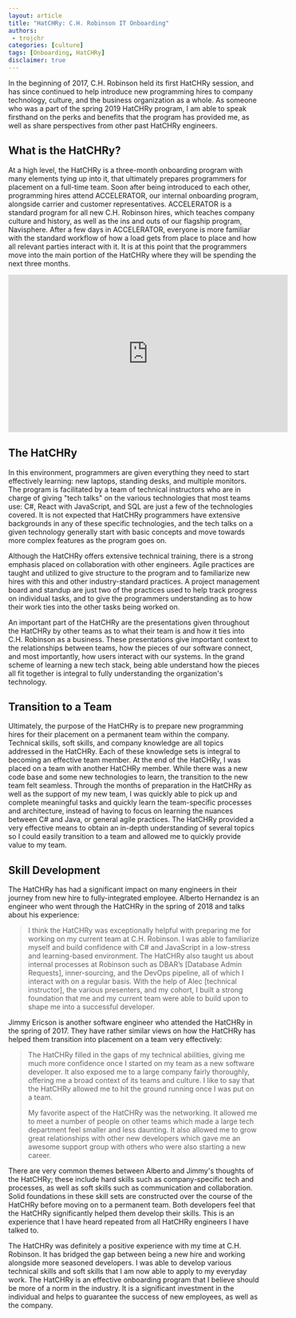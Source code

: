 ```yaml
---
layout: article
title: "HatCHRy: C.H. Robinson IT Onboarding"
authors:
 - trojchr
categories: [culture]
tags: [Onboarding, HatCHRy]
disclaimer: true
---
```


In the beginning of 2017, C.H. Robinson held its first HatCHRy session, and has since continued to help introduce new programming hires to company technology, culture, and the business organization as a whole. As someone who was a part of the spring 2019 HatCHRy program, I am able to speak firsthand on the perks and benefits that the program has provided me, as well as share perspectives from other past HatCHRy engineers.

## What is the HatCHRy?

At a high level, the HatCHRy is a three-month onboarding program with many elements tying up into it, that ultimately prepares programmers for placement on a full-time team. Soon after being introduced to each other, programming hires attend ACCELERATOR, our internal onboarding program, alongside carrier and customer representatives. ACCELERATOR is a standard program for all new C.H. Robinson hires, which teaches company culture and history, as well as the ins and outs of our flagship program, Navisphere. After a few days in ACCELERATOR, everyone is more familiar with the standard workflow of how a load gets from place to place and how all relevant parties interact with it. It is at this point that the programmers move into the main portion of the HatCHRy where they will be spending the next three months. 

<iframe width="560" height="315" src="https://www.youtube-nocookie.com/embed/YDOAyCDuiXM" frameborder="0" allow="accelerometer; autoplay; encrypted-media; gyroscope; picture-in-picture" allowfullscreen></iframe>

## The HatCHRy

In this environment, programmers are given everything they need to start effectively learning: new laptops, standing desks, and multiple monitors. The program is facilitated by a team of technical instructors who are in charge of giving "tech talks" on the various technologies that most teams use: C#, React with JavaScript, and SQL are just a few of the technologies covered. It is not expected that HatCHRy programmers have extensive backgrounds in any of these specific technologies, and the tech talks on a given technology generally start with basic concepts and move towards more complex features as the program goes on.

Although the HatCHRy offers extensive technical training, there is a strong emphasis placed on collaboration with other engineers. Agile practices are taught and utilized to give structure to the program and to familiarize new hires with this and other industry-standard practices. A project management board and standup are just two of the practices used to help track progress on individual tasks, and to give the programmers understanding as to how their work ties into the other tasks being worked on.

An important part of the HatCHRy are the presentations given throughout the HatCHRy by other teams as to what their team is and how it ties into C.H. Robinson as a business. These presentations give important context to the relationships between teams, how the pieces of our software connect, and most importantly, how users interact with our systems. In the grand scheme of learning a new tech stack, being able understand how the pieces all fit together is integral to fully understanding the organization's technology.

## Transition to a Team

Ultimately, the purpose of the HatCHRy is to prepare new programming hires for their placement on a permanent team within the company. Technical skills, soft skills, and company knowledge are all topics addressed in the HatCHRy. Each of these knowledge sets is integral to becoming an effective team member. At the end of the HatCHRy, I was placed on a team with another HatCHRy member. While there was a new code base and some new technologies to learn, the transition to the new team felt seamless. Through the months of preparation in the HatCHRy as well as the support of my new team, I was quickly able to pick up and complete meaningful tasks and quickly learn the team-specific processes and architecture, instead of having to focus on learning the nuances between C# and Java, or general agile practices. The HatCHRy provided a very effective means to obtain an in-depth understanding of several topics so I could easily transition to a team and allowed me to quickly provide value to my team.

## Skill Development

The HatCHRy has had a significant impact on many engineers in their journey from new hire to fully-integrated employee. Alberto Hernandez is an engineer who went through the HatCHRy in the spring of 2018 and talks about his experience:

> I think the HatCHRy was exceptionally helpful with preparing me for working on my current team at C.H. Robinson. I was able to familiarize myself and build confidence with C# and JavaScript in a low-stress and learning-based environment. The HatCHRy also taught us about internal processes at Robinson such as DBAR’s [Database Admin Requests], inner-sourcing, and the DevOps pipeline, all of which I interact with on a regular basis. With the help of Alec [technical instructor], the various presenters, and my cohort, I built a strong foundation that me and my current team were able to build upon to shape me into a successful developer.

Jimmy Ericson is another software engineer who attended the HatCHRy in the spring of 2017. They have rather similar views on how the HatCHRy has helped them transition into placement on a team very effectively:

> The HatCHRy filled in the gaps of my technical abilities, giving me much more confidence once I started on my team as a new software developer. It also exposed me to a large company fairly thoroughly, offering me a broad context of its teams and culture. I like to say that the HatCHRy allowed me to hit the ground running once I was put on a team.
>
> My favorite aspect of the HatCHRy was the networking. It allowed me to meet a number of people on other teams which made a large tech department feel smaller and less daunting. It also allowed me to grow great relationships with other new developers which gave me an awesome support group with others who were also starting a new career.

There are very common themes between Alberto and Jimmy's thoughts of the HatCHRy; these include hard skills such as company-specific tech and processes, as well as soft skills such as communication and collaboration. Solid foundations in these skill sets are constructed over the course of the HatCHRy before moving on to a permanent team. Both developers feel that the HatCHRy significantly helped them develop their skills. This is an experience that I have heard repeated from all HatCHRy engineers I have talked to.

The HatCHRy was definitely a positive experience with my time at C.H. Robinson. It has bridged the gap between being a new hire and working alongside more seasoned developers. I was able to develop various technical skills and soft skills that I am now able to apply to my everyday work. The HatCHRy is an effective onboarding program that I believe should be more of a norm in the industry. It is a significant investment in the individual and helps to guarantee the success of new employees, as well as the company.
